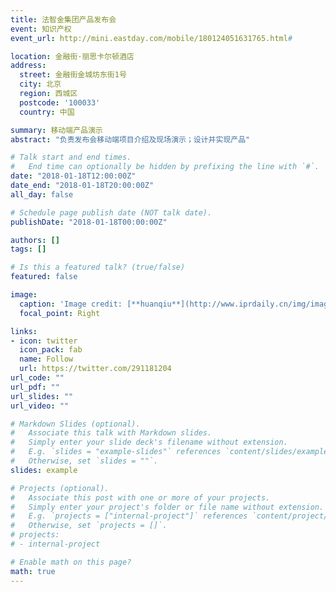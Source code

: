 ```yaml
---
title: 法智金集团产品发布会
event: 知识产权
event_url: http://mini.eastday.com/mobile/180124051631765.html#

location: 金融街·丽思卡尔顿酒店
address:
  street: 金融街金城坊东街1号
  city: 北京
  region: 西城区
  postcode: '100033'
  country: 中国

summary: 移动端产品演示
abstract: "负责发布会移动端项目介绍及现场演示；设计并实现产品"

# Talk start and end times.
#   End time can optionally be hidden by prefixing the line with `#`.
date: "2018-01-18T12:00:00Z"
date_end: "2018-01-18T20:00:00Z"
all_day: false

# Schedule page publish date (NOT talk date).
publishDate: "2018-01-18T00:00:00Z"

authors: []
tags: []

# Is this a featured talk? (true/false)
featured: false

image:
  caption: 'Image credit: [**huanqiu**](http://www.iprdaily.cn/img/images/201801/1516669518632838.jpg)'
  focal_point: Right

links:
- icon: twitter
  icon_pack: fab
  name: Follow
  url: https://twitter.com/291181204
url_code: ""
url_pdf: ""
url_slides: ""
url_video: ""

# Markdown Slides (optional).
#   Associate this talk with Markdown slides.
#   Simply enter your slide deck's filename without extension.
#   E.g. `slides = "example-slides"` references `content/slides/example-slides.md`.
#   Otherwise, set `slides = ""`.
slides: example

# Projects (optional).
#   Associate this post with one or more of your projects.
#   Simply enter your project's folder or file name without extension.
#   E.g. `projects = ["internal-project"]` references `content/project/deep-learning/index.md`.
#   Otherwise, set `projects = []`.
# projects: 
# - internal-project

# Enable math on this page?
math: true
---
```


<!-- {{% alert note %}}
Click on the **Slides** button above to view the built-in slides feature.
{{% /alert %}}

Slides can be added in a few ways:

- **Create** slides using Academic's [*Slides*](https://sourcethemes.com/academic/docs/managing-content/#create-slides) feature and link using `slides` parameter in the front matter of the talk file
- **Upload** an existing slide deck to `static/` and link using `url_slides` parameter in the front matter of the talk file
- **Embed** your slides (e.g. Google Slides) or presentation video on this page using [shortcodes](https://sourcethemes.com/academic/docs/writing-markdown-latex/).

Further talk details can easily be added to this page using *Markdown* and $\rm \LaTeX$ math code. -->
